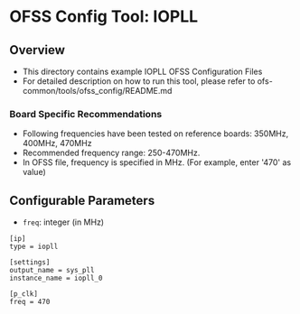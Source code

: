 # OFSS Config Tool: IOPLL

## Overview
- This directory contains example IOPLL OFSS Configuration Files
- For detailed description on how to run this tool, please refer to ofs-common/tools/ofss_config/README.md


### Board Specific Recommendations
- Following frequencies have been tested on reference boards: 350MHz, 400MHz, 470MHz
- Recommended frequency range: 250-470MHz. 
- In OFSS file, frequency is specified in MHz.  (For example,  enter '470' as value)


## Configurable Parameters
- `freq`: integer (in MHz)

```
[ip]
type = iopll

[settings]
output_name = sys_pll
instance_name = iopll_0

[p_clk]
freq = 470
```


